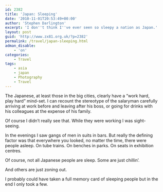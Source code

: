 ```yaml
---
id: 2382
title: 'Japan: Sleeping'
date: '2010-11-01T20:53:49+00:00'
author: 'Stephen Darlington'
excerpt: 'I don''t think I''ve ever seen so sleepy a nation as Japan.'
layout: post
guid: 'http://www.zx81.org.uk/?p=2382'
permalink: /travel/japan-sleeping.html
adman_disable:
    - 'on'
categories:
    - Travel
tags:
    - asia
    - japan
    - Photography
    - Travel
---
```


The Japanese, at least those in the big cities, clearly have a “work hard, play hard” mind-set. I can recount the stereotype of the salaryman carefully arriving at work before and leaving after his boss, or going for drinks with his colleagues at the expense of his family.

Of course I didn’t really see that. While they were working I was sight-seeing.

In the evenings I saw gangs of men in suits in bars. But really the defining factor was that everywhere you looked, no matter the time, there were people asleep. On tube trains. On benches in parks. On seats in exhibition centres.

Of course, not all Japanese people are sleep. Some are just chillin’.

And others are just zoning out.

I probably could have taken a full memory card of sleeping people but in the end I only took a few.